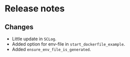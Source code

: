 # Release notes

## Changes

- Little update in `SCLog`.
- Added option for env-file in `start_dockerfile_example`.
- Added `ensure_env_file_is_generated`.
